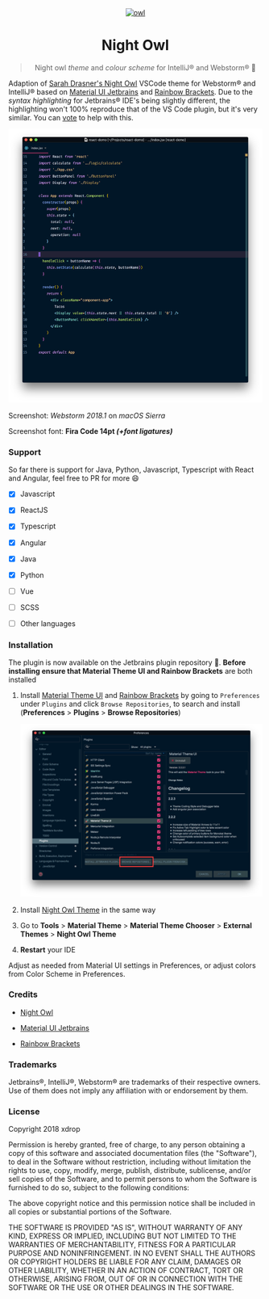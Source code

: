 
<div align="center">
<a href="https://plugins.jetbrains.com/plugin/10936-night-owl-theme"><img height="64" width="64" alt="owl" src="https://i.imgur.com/suNjCM6.png" /></a>
<h1>Night Owl</h1>

> Night owl *theme* and *colour scheme* for IntelliJ® and Webstorm® :jack_o_lantern:

</div>


Adaption of [Sarah Drasner's Night Owl](https://marketplace.visualstudio.com/items?itemName=sdras.night-owl) VSCode theme for Webstorm® and IntelliJ® based on [Material UI Jetbrains](https://github.com/ChrisRM/material-theme-jetbrains) and [Rainbow Brackets](https://github.com/izhangzhihao/intellij-rainbow-brackets). Due to the *syntax highlighting* for Jetbrains® IDE's being slightly different, the highlighting won't 100% reproduce that of the VS Code plugin, but it's very similar. You can [vote](https://youtrack.jetbrains.com/issue/IDEABKL-5473) to help with this.

![Screenshot](screenshot.png)

Screenshot: *Webstorm 2018.1* on *macOS Sierra*

Screenshot font: **Fira Code 14pt *(+font ligatures)***

### Support

So far there is support for Java, Python, Javascript, Typescript with React and Angular, feel free to PR for more :smile:

- [x] Javascript
- [x] ReactJS
- [x] Typescript
- [x] Angular
- [x] Java
- [x] Python
- [ ] Vue
- [ ] SCSS
- [ ] Other languages



### Installation


The plugin is now available on the Jetbrains plugin repository :star2:. **Before installing ensure that Material Theme UI and Rainbow Brackets** are both installed 
1. Install [Material Theme UI](https://plugins.jetbrains.com/plugin/8006-material-theme-ui)  and [Rainbow Brackets](https://plugins.jetbrains.com/plugin/10080-rainbow-brackets) by going to `Preferences` under `Plugins` and click `Browse Repositories`, to search and install  (**Preferences** > **Plugins** > **Browse Repositories**)

    ![Step 2](instructions1.png)

2. Install [Night Owl Theme](https://plugins.jetbrains.com/plugin/10936-night-owl-theme) in the same way

3. Go to **Tools** > **Material Theme** > **Material Theme Chooser** > **External Themes** >  **Night Owl Theme** 

4. **Restart** your IDE

    



Adjust as needed from Material UI settings in Preferences, or adjust colors from Color Scheme in Preferences.



### Credits

- [Night Owl](https://marketplace.visualstudio.com/items?itemName=sdras.night-owl)

- [Material UI Jetbrains](https://github.com/ChrisRM/material-theme-jetbrains)

- [Rainbow Brackets](https://github.com/izhangzhihao/intellij-rainbow-brackets)




### Trademarks

Jetbrains®, IntelliJ®, Webstorm® are trademarks of their respective owners. Use of them does not imply any affiliation with or endorsement by them. 

### License

Copyright 2018 xdrop

Permission is hereby granted, free of charge, to any person obtaining a copy of this software and associated documentation files (the "Software"), to deal in the Software without restriction, including without limitation the rights to use, copy, modify, merge, publish, distribute, sublicense, and/or sell copies of the Software, and to permit persons to whom the Software is furnished to do so, subject to the following conditions:

The above copyright notice and this permission notice shall be included in all copies or substantial portions of the Software.

THE SOFTWARE IS PROVIDED "AS IS", WITHOUT WARRANTY OF ANY KIND, EXPRESS OR IMPLIED, INCLUDING BUT NOT LIMITED TO THE WARRANTIES OF MERCHANTABILITY, FITNESS FOR A PARTICULAR PURPOSE AND NONINFRINGEMENT. IN NO EVENT SHALL THE AUTHORS OR COPYRIGHT HOLDERS BE LIABLE FOR ANY CLAIM, DAMAGES OR OTHER LIABILITY, WHETHER IN AN ACTION OF CONTRACT, TORT OR OTHERWISE, ARISING FROM, OUT OF OR IN CONNECTION WITH THE SOFTWARE OR THE USE OR OTHER DEALINGS IN THE SOFTWARE.
